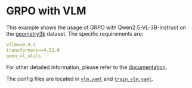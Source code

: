 # GRPO with VLM

This example shows the usage of GRPO with Qwen2.5-VL-3B-Instruct on the [geometry3k](https://huggingface.co/datasets/hiyouga/geometry3k) dataset.
The specific requirements are:

```yaml
vllm==0.9.2
transformers==4.52.0
qwen_vl_utils
```

For other detailed information, please refer to the [documentation](../../docs/sphinx_doc/source/tutorial/example_reasoning_basic.md).

The config files are located in [`vlm.yaml`](vlm.yaml) and [`train_vlm.yaml`](train_vlm.yaml).
